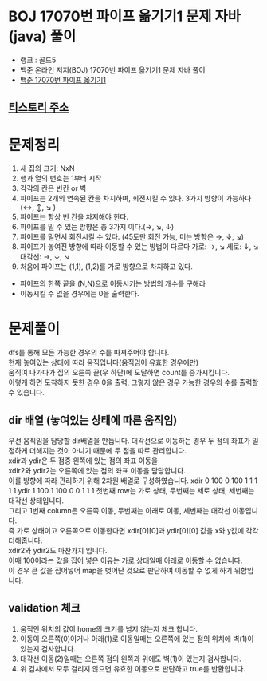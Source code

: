 # BOJ 17070번 파이프 옮기기1 문제 자바(java)  풀이
- 랭크 : 골드5
- 백준 온라인 저지(BOJ) 17070번 파이프 옮기기1 문제 자바 풀이
- [백준 17070번 파이프 옮기기1](https://www.acmicpc.net/problem/17070)

## [티스토리 주소](https://hoho325.tistory.com/)

# 문제정리
1. 새 집의 크기: NxN
2. 행과 열의 번호는 1부터 시작
3. 각각의 칸은 빈칸 or 벽
4. 파이프는 2개의 연속된 칸을 차지하며, 회전시킬 수 있다. 3가지 방향이 가능하다(↔, ↕, ↘ )
5. 파이프는 항상 빈 칸을 차지해야 한다.
6. 파이프를 밀 수 있는 방향은 총 3가지 이다.(→, ↘, ↓)
7. 파이프를 밀면서 회전시킬 수 있다. (45도만 회전 가능, 미는 방향은 →, ↓, ↘)
8. 파이프가 놓여진 방향에 따라 이동할 수 있는 방법이 다르다
    가로: →, ↘
    세로: ↓, ↘
    대각선: →, ↓, ↘
9. 처음에 파이프는 (1,1), (1,2)를 가로 방향으로 차지하고 있다.
* 파이프의 한쪽 끝을 (N,N)으로 이동시키는 방법의 개수를 구해라
* 이동시킬 수 없을 경우에는 0을 출력한다.

# 문제풀이
dfs를 통해 모든 가능한 경우의 수를 따져주어야 합니다.  
현재 놓여있는 상태에 따라 움직입니다(움직임이 유효한 경우에만)  
움직여 나가다가 집의 오른쪽 끝(우 하단)에 도달하면 count를 증가시킵니다.  
이렇게 하면 도착하지 못한 경우 0을 출력, 그렇지 않은 경우 가능한 경우의 수를 출력할 수 있습니다.

## dir 배열 (놓여있는 상태에 따른 움직임)
우선 움직임을 담당할 dir배열을 만듭니다. 대각선으로 이동하는 경우 두 점의 좌표가 일정하게 더해지는 것이 아니기 때문에 두 점을 따로 관리합니다.  
xdir과 ydir은 두 점중 왼쪽에 있는 점의 좌표 이동을  
xdir2와 ydir2는 오른쪽에 있는 점의 좌표 이동을 담당합니다.  
이를 방향에 따라 관리하기 위해 2차원 배열로 구성하였습니다.
xdir
    0 100 0
    100 1 1
    1 1 1
ydir
    1 100 1
    100 0 0
    1 1 1
첫번째 row는 가로 상태, 두번째는 세로 상태, 세번째는 대각선 상태입니다.  
그리고 1번째 column은 오른쪽 이동, 두번째는 아래로 이동, 세번째는 대각선 이동입니다.  
즉 가로 상태이고 오른쪽으로 이동한다면 xdir[0][0]과 ydir[0][0] 값을 x와 y값에 각각 더해줍니다.  
xdir2와 ydir2도 마찬가지 입니다.  
이때 100이라는 값을 집어 넣은 이유는 가로 상태일때 아래로 이동할 수 없습니다.  
이 경우 큰 값을 집어넣어 map을 벗어난 것으로 판단하여 이동할 수 없게 하기 위함입니다.

## validation 체크
1. 움직인 위치의 값이 home의 크기를 넘지 않는지 체크 합니다.
2. 이동이 오른쪽(0)이거나 아래(1)로 이동일때는 오른쪽에 있는 점의 위치에 벽(1)이 있는지 검사합니다.
3. 대각선 이동(2)일때는 오른쪽 점의 왼쪽과 위에도 벽(1)이 있는지 검사합니다.
4. 위 검사에서 모두 걸리지 않으면 유효한 이동으로 판단하고 true를 반환합니다.